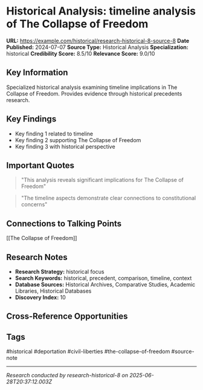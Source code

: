 # Historical Analysis: timeline analysis of The Collapse of Freedom

**URL:** https://example.com/historical/research-historical-8-source-8
**Date Published:** 2024-07-07
**Source Type:** Historical Analysis
**Specialization:** historical
**Credibility Score:** 8.5/10
**Relevance Score:** 9.0/10

## Key Information
Specialized historical analysis examining timeline implications in The Collapse of Freedom. Provides evidence through historical precedents research.

## Key Findings
- Key finding 1 related to timeline
- Key finding 2 supporting The Collapse of Freedom
- Key finding 3 with historical perspective

## Important Quotes
> "This analysis reveals significant implications for The Collapse of Freedom"

> "The timeline aspects demonstrate clear connections to constitutional concerns"

## Connections to Talking Points
[[The Collapse of Freedom]]

## Research Notes
- **Research Strategy:** historical focus
- **Search Keywords:** historical, precedent, comparison, timeline, context
- **Database Sources:** Historical Archives, Comparative Studies, Academic Libraries, Historical Databases
- **Discovery Index:** 10

## Cross-Reference Opportunities
<!-- Audit agents will populate this section -->

## Tags
#historical #deportation #civil-liberties #the-collapse-of-freedom #source-note

---
*Research conducted by research-historical-8 on 2025-06-28T20:37:12.003Z*
